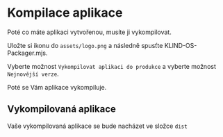 # Kompilace aplikace

Poté co máte aplikaci vytvořenou, musíte ji vykompilovat.

Uložte si ikonu do `assets/logo.png` a následně spusťte KLIND-OS-Packager.mjs.

Vyberte možnost `Vykompilovat aplikaci do produkce` a vyberte možnost `Nejnovější verze`.

Poté se Vám aplikace vykompiluje.

## Vykompilovaná aplikace

Vaše vykompilovaná aplikace se bude nacházet ve složce `dist`
